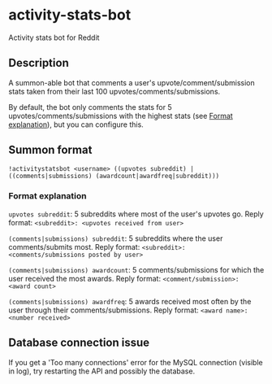 # activity-stats-bot
Activity stats bot for Reddit

## Description
A summon-able bot that comments a user's upvote/comment/submission stats taken from their last 100 upvotes/comments/submissions.

By default, the bot only comments the stats for 5 upvotes/comments/submissions with the highest stats (see [Format explanation](https://github.com/jsngn/activity-stats-bot#format-explanation)), but you can configure this.

## Summon format
`!activitystatsbot <username> ((upvotes subreddit) | ((comments|submissions) (awardcount|awardfreq|subreddit)))`

### Format explanation
`upvotes subreddit`: 5 subreddits where most of the user's upvotes go. Reply format: `<subreddit>: <upvotes received from user>`

`(comments|submissions) subreddit`: 5 subreddits where the user comments/submits most. Reply format: `<subreddit>: <comments/submissions posted by user>`

`(comments|submissions) awardcount`: 5 comments/submissions for which the user received the most awards. Reply format: `<comment/submission>: <award count>`

`(comments|submissions) awardfreq`: 5 awards received most often by the user through their comments/submissions. Reply format: `<award name>: <number received>`

## Database connection issue
If you get a 'Too many connections' error for the MySQL connection (visible in log), try restarting the API and possibly the database.
